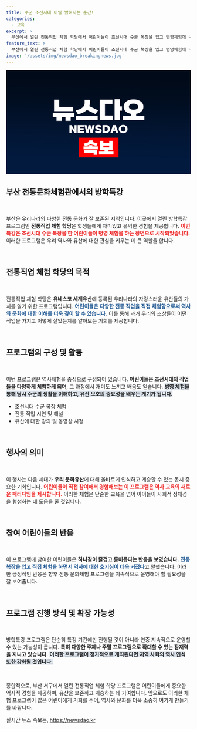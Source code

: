 ```yaml
---
title: 수군 조선시대 비밀 밝혀지는 순간!
categories:
  - 교육
excerpt: >
  부산에서 열린 전통직업 체험 학당에서 어린이들이 조선시대 수군 복장을 입고 병영체험에 나섰습니다. 역사를 몸소 느끼며 잊혀진 직업의 가치를 재발견하는 특별한 기회가 마련되었습니다!
feature_text: >
  부산에서 열린 전통직업 체험 학당에서 어린이들이 조선시대 수군 복장을 입고 병영체험에 나섰습니다. 역사를 몸소 느끼며 잊혀진 직업의 가치를 재발견하는 특별한 기회가 마련되었습니다!
image: '/assets/img/newsdao_breakingnews.jpg'
---
```


<p><img src="/assets/img/newsdao_breakingnews.jpg" alt="koreaapp 속보" /></p>

<h2 data-ke-size="size26">부산 전통문화체험관에서의 방학특강</h2>

<p data-ke-size="size16">&nbsp;</p> 

<p>부산은 우리나라의 다양한 전통 문화가 잘 보존된 지역입니다. 이곳에서 열린 방학특강 프로그램인 <b>전통직업 체험 학당</b>은 학생들에게 재미있고 유익한 경험을 제공합니다. <b><span style="color: #ee2323;">이번 특강은 조선시대 수군 복장을 한 어린이들이 병영 체험을 하는 장면으로 시작되었습니다.</span></b> 이러한 프로그램은 우리 역사와 유산에 대한 관심을 키우는 데 큰 역할을 합니다.</p>

<p data-ke-size="size16">&nbsp;</p> 

<h2 data-ke-size="size26">전통직업 체험 학당의 목적</h2>

<p data-ke-size="size16">&nbsp;</p> 

<p>전통직업 체험 학당은 <b>유네스코 세계유산</b>에 등록된 우리나라의 자랑스러운 유산들의 가치를 알기 위한 프로그램입니다. <b><span style="color: #1a5490;">어린이들은 다양한 전통 직업을 직접 체험함으로써 역사와 문화에 대한 이해를 더욱 깊이 할 수 있습니다.</span></b> 이를 통해 과거 우리의 조상들이 어떤 직업을 가지고 어떻게 살았는지를 알아보는 기회를 제공합니다.</p>

<p data-ke-size="size16">&nbsp;</p> 

<h2 data-ke-size="size26">프로그램의 구성 및 활동</h2>

<p data-ke-size="size16">&nbsp;</p> 

<p>이번 프로그램은 역사체험을 중심으로 구성되어 있습니다. <b>어린이들은 조선시대의 직업들을 다양하게 체험하게 되며</b>, 그 과정에서 재미도 느끼고 배움도 얻습니다. <b><span style="background-color: #21538527;">병영 체험을 통해 당시 수군의 생활을 이해하고, 유산 보호의 중요성을 배우는 계기가 됩니다.</span></b> </p>

<ul>
    <li>조선시대 수군 복장 체험</li>
    <li>전통 직업 시연 및 해설</li>
    <li>유산에 대한 강의 및 동영상 시청</li>
</ul>

<p data-ke-size="size16">&nbsp;</p> 

<h2 data-ke-size="size26">행사의 의미</h2>

<p data-ke-size="size16">&nbsp;</p> 

<p>이 행사는 다음 세대가 <b>우리 문화유산</b>에 대해 올바르게 인식하고 계승할 수 있는 몹시 중요한 기회입니다. <b><span style="color: #ee2323;">어린이들이 직접 참여해서 경험해보는 이 프로그램은 역사 교육의 새로운 패러다임을 제시합니다.</span></b> 이러한 체험은 단순한 교육을 넘어 아이들이 사회적 정체성을 형성하는 데 도움을 줄 것입니다.</p>

<p data-ke-size="size16">&nbsp;</p> 

<h2 data-ke-size="size26">참여 어린이들의 반응</h2>

<p data-ke-size="size16">&nbsp;</p> 

<p>이 프로그램에 참여한 어린이들은 <b>하나같이 즐겁고 흥미롭다는 반응을 보였습니다.</b> <b><span style="color: #1a5490;">전통 복장을 입고 직접 체험을 하면서 역사에 대한 호기심이 더욱 커졌다</span></b>고 말했습니다. 이러한 긍정적인 반응은 향후 전통 문화체험 프로그램을 지속적으로 운영해야 할 필요성을 잘 보여줍니다.</p>

<p data-ke-size="size16">&nbsp;</p> 

<h2 data-ke-size="size26"> 프로그램 진행 방식 및 확장 가능성</h2>

<p data-ke-size="size16">&nbsp;</p> 

<p>방학특강 프로그램은 단순히 특정 기간에만 진행될 것이 아니라 연중 지속적으로 운영할 수 있는 가능성이 큽니다. <b>특히 다양한 주제나 주말 프로그램으로 확대할 수 있는 잠재력을 지니고 있습니다.</b> <b><span style="background-color: #21538527;">이러한 프로그램이 정기적으로 개최된다면 지역 사회의 역사 인식 또한 강화될 것입니다.</span></b> </p>

<p data-ke-size="size16">&nbsp;</p> 

<p>종합적으로, 부산 서구에서 열린 전통직업 체험 학당 프로그램은 어린이들에게 중요한 역사적 경험을 제공하며, 유산을 보존하고 계승하는 데 기여합니다. 앞으로도 이러한 체험 프로그램이 많은 어린이에게 기회를 주어, 역사와 문화를 더욱 소중히 여기게 만들기를 바랍니다.</p>
실시간 뉴스 속보는, <a href="https://newsdao.kr" rel="dofollow">https://newsdao.kr</a>


